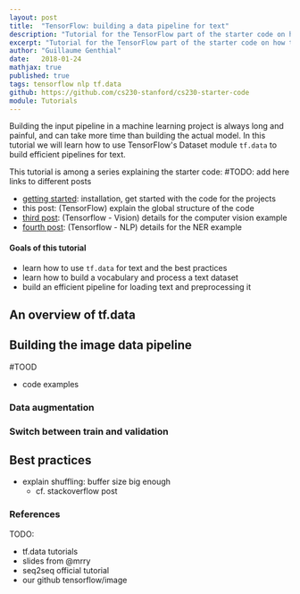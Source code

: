 ```yaml
---
layout: post
title:  "TensorFlow: building a data pipeline for text"
description: "Tutorial for the TensorFlow part of the starter code on how to input text data"
excerpt: "Tutorial for the TensorFlow part of the starter code on how to input text data"
author: "Guillaume Genthial"
date:   2018-01-24
mathjax: true
published: true
tags: tensorflow nlp tf.data
github: https://github.com/cs230-stanford/cs230-starter-code
module: Tutorials
---
```


<!-- TODO: comment -->
Building the input pipeline in a machine learning project is always long and painful, and can take more time than building the actual model.
In this tutorial we will learn how to use TensorFlow's Dataset module `tf.data` to build efficient pipelines for text.


<!-- TODO: keep the links? update them -->
This tutorial is among a series explaining the starter code:
#TODO: add here links to different posts
- [getting started][post-1]: installation, get started with the code for the projects
- this post: (TensorFlow) explain the global structure of the code
- [third post][tf-vision]: (Tensorflow - Vision) details for the computer vision example
- [fourth post][tf-nlp]: (Tensorflow - NLP) details for the NER example

#### Goals of this tutorial
<!-- TODO: change -->
- learn how to use `tf.data` for text and the best practices
- learn how to build a vocabulary and process a text dataset
- build an efficient pipeline for loading text and preprocessing it


## An overview of tf.data

<!-- Refer to other tutorial on image? -->


## Building the image data pipeline

#TOOD
- code examples


### Data augmentation


### Switch between train and validation


## Best practices
- explain shuffling: buffer size big enough
  - cf. stackoverflow post




### References

TODO:
- tf.data tutorials
- slides from @mrry
- seq2seq official tutorial
- our github tensorflow/image


<!-- Links -->
[github]: https://github.com/cs230-stanford/cs230-starter-code
[post-1]: https://cs230-stanford.github.io/project-starter-code.html
<!-- TODO: put correct link -->
[tf-post]: https://cs230-stanford.github.io/
<!-- TODO: put correct link -->
[tf-vision]: https://cs230-stanford.github.io/
<!-- TODO: put correct link -->
[tf-nlp]: https://cs230-stanford.github.io/
